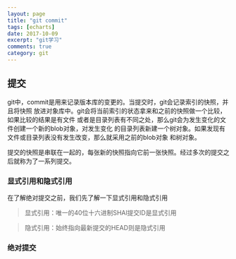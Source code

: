 ```yaml
---
layout: page
title: "git commit"
tags: [echarts]
date: 2017-10-09
excerpt: "git学习"
comments: true
category: git
---
```

## 提交
  git中，commit是用来记录版本库的变更的。当提交时，git会记录索引的快照，并且将快照
放进对象库中。git会将当前索引的状态拿来和之前的快照做一个比较，如果比较的结果是有文件
或者是目录列表有不同之处，那么git会为发生变化的文件创建一个新的blob对象，对发生变化
的目录列表新建一个树对象。如果发现有文件或目录列表没有发生改变，那么就采用之前的blob对象
和树对象。

  提交的快照是串联在一起的，每张新的快照指向它前一张快照。经过多次的提交之后就称为了一系列提交。
  
### 显式引用和隐式引用
  在了解绝对提交之前，我们先了解一下显式引用和隐式引用
  >显式引用：唯一的40位十六进制SHAl提交ID是显式引用
  
  >隐式引用：始终指向最新提交的HEAD则是隐式引用

### 绝对提交  
